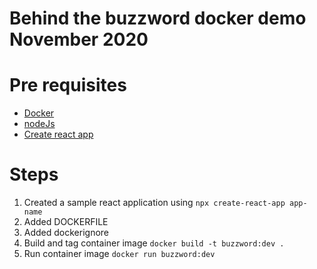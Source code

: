# Behind the buzzword docker demo November 2020

# Pre requisites
* [Docker](https://www.docker.com/products/docker-desktop)
* [nodeJs](https://nodejs.org/en/)
* [Create react app](https://create-react-app.dev/)

# Steps

1. Created a sample react application using ```npx create-react-app app-name```
2. Added DOCKERFILE
3. Added dockerignore
4. Build and tag container image ```docker build -t buzzword:dev .```
5. Run container image ``` docker run buzzword:dev ``` 

